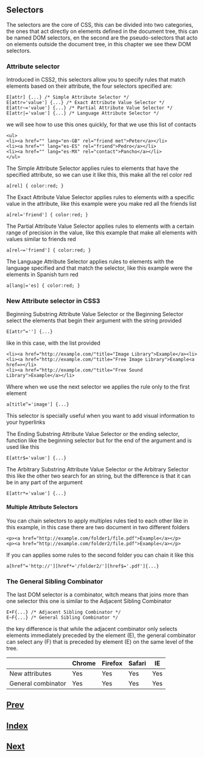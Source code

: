 ## Selectors

The selectors are the core of CSS, this can be divided into two categories, the ones that act directly on elements defined in the document tree, this can be named DOM selectors, en the second are the pseudo-selectors that acto on elements outside the document tree, in this chapter we see thew DOM selectors.

### Attribute selector

Introduced in CSS2, this selectors allow you to specify rules that match elements based on their attribute, the four selectors specified are:

```
E[attr] {...} /* Simple Attribute Selector */
E[attr='value'] {...} /* Exact Attribute Value Selector */
E[attr~='value'] {...} /* Partial Attribute Value Selector */
E[attr|='value'] {...} /* Language Attribute Selector */
```

we will see how to use this ones quickly, for that we use this list of contacts

```
<ul>
<li><a href="" lang="en-GB" rel="friend met">Peter</a></li>
<li><a href="" lang="es-ES" rel="friend">Pedro</a></li>
<li><a href="" lang="es-MX" rel="contact">Pancho</a></li>
</ul>
```

The Simple Attribute Selector applies rules to elements that have the specified attribute, so we can use it like this, this make all the rel color red

```
a[rel] { color:red; }
```

The Exact Attribute Value Selector applies rules to elements with a specific value in the attribute, like this example were you make red all the friends list

```
a[rel='friend'] { color:red; }
```

The Partial Attribute Value Selector applies rules to elements with a certain range of precision in the value, like this example that make all elements with values similar to friends red

```
a[rel~='friend'] { color:red; }
```

The Language Attribute Selector applies rules to elements with the language specified and that match the selector, like this example were the elements in Spanish turn red

```
a[lang|='es] { color:red; }
```

### New Attribute selector in CSS3

Beginning Substring Attribute Value Selector or the Beginning Selector select the elements that begin their argument with the string provided 

```
E[attr^=''] {...}
```

like in this case, with the list provided

```
<li><a href="http://example.com/"title="Image Library">Example</a><li>
<li><a href="http://example.com/"title="Free Image Library">Example<a href=></li>
<li><a href="http://example.com/"title="Free Sound Library">Example</a></li>
```

Where when we use the next selector we applies the rule only to the first element

```
a[title^='image'] {...}
```

This selector is specially useful when you want to add visual information to your hyperlinks

The Ending Substring Attribute Value Selector or the ending selector, function like the beginning selector but for the end of the argument and is used like this

```
E[attr$='value'] {...}
```

The Arbitrary Substring Attribute Value Selector or the Arbitrary Selector this like the other two search for an string, but the difference is that it can be in any part of the argument

```
E[attr*='value'] {...}
```

#### Multiple Attribute Selectors

You can chain selectors to apply multiples rules tied to each other like in this example, in this case there are two document in two different folders

```
<p><a href="http://example.com/folder1/file.pdf">Example</a></p>
<p><a href="http://example.com/folder2/file.pdf">Example</a></p>
```

If you can applies some rules to the second folder you can chain it like this

```
a[href^='http://'][href*='/folder2/'][href$='.pdf']{...}
```

### The General Sibling Combinator

The last DOM selector is a combinator, witch means that joins more than one selector this one is similar to the Adjacent Sibling Combinator

```
E+F{...} /* Adjacent Sibling Combinator */
E~F{...} /* General Sibling Combinator */
```

the key difference is that  while the adjacent combinator only selects elements immediately preceded by the element (E), the general combinator can select any (F) that is preceded by element (E) on the same level of the tree.

|                    | Chrome | Firefox | Safari |  IE |
| ------------------ | ------ | ------- | ------ | --- |
|  New attributes    |   Yes  |    Yes  |   Yes  | Yes |
| General combinator |   Yes  |    Yes  |   Yes  | Yes |

## [Prev](https://github.com/IIKUYY/CSS/tree/main/Chapter2/Ch2.md)
## [Index](https://github.com/IIKUYY/CSS/tree/main/index.md)
## [Next](https://github.com/IIKUYY/CSS/tree/main/Chapter4/Ch4.md)